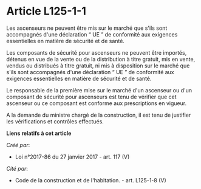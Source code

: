 # Article L125-1-1

Les ascenseurs ne peuvent être mis sur le marché que s'ils sont accompagnés d'une déclaration “ UE ” de conformité aux
exigences essentielles en matière de sécurité et de santé.

Les composants de sécurité pour ascenseurs ne peuvent être importés, détenus en vue de la vente ou de la distribution à titre
gratuit, mis en vente, vendus ou distribués à titre gratuit, ni mis à disposition sur le marché que s'ils sont accompagnés
d'une déclaration “ UE ” de conformité aux exigences essentielles en matière de sécurité et de santé.

Le responsable de la première mise sur le marché d'un ascenseur ou d'un composant de sécurité pour ascenseurs est tenu de
vérifier que cet ascenseur ou ce composant est conforme aux prescriptions en vigueur.

A la demande du ministre chargé de la construction, il est tenu de justifier les vérifications et contrôles effectués.

**Liens relatifs à cet article**

_Créé par_:

  - Loi n°2017-86 du 27 janvier 2017 - art. 117 (V)

_Cité par_:

  - Code de la construction et de l'habitation. - art. L125-1-8 (V)
